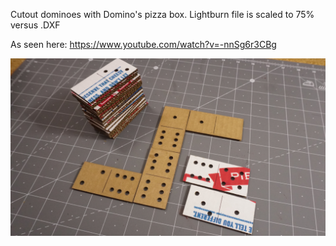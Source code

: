 Cutout dominoes with Domino's pizza box. Lightburn file is scaled to 75% versus .DXF

As seen here: https://www.youtube.com/watch?v=-nnSg6r3CBg

![image](DSC07257-crop.jpg)
